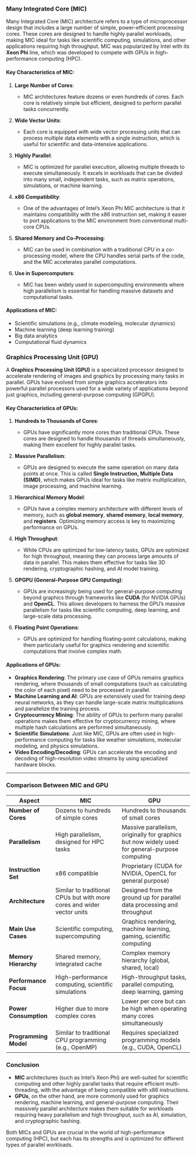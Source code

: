 ### **Many Integrated Core (MIC)**

Many Integrated Core (MIC) architecture refers to a type of microprocessor design that includes a large number of simple, power-efficient processing cores. These cores are designed to handle highly parallel workloads, making MIC ideal for tasks like scientific computing, simulations, and other applications requiring high throughput. MIC was popularized by Intel with its **Xeon Phi** line, which was developed to compete with GPUs in high-performance computing (HPC).

#### **Key Characteristics of MIC:**
1. **Large Number of Cores**:
   - MIC architectures feature dozens or even hundreds of cores. Each core is relatively simple but efficient, designed to perform parallel tasks concurrently.
   
2. **Wide Vector Units**:
   - Each core is equipped with wide vector processing units that can process multiple data elements with a single instruction, which is useful for scientific and data-intensive applications.

3. **Highly Parallel**:
   - MIC is optimized for parallel execution, allowing multiple threads to execute simultaneously. It excels in workloads that can be divided into many small, independent tasks, such as matrix operations, simulations, or machine learning.
   
4. **x86 Compatibility**:
   - One of the advantages of Intel’s Xeon Phi MIC architecture is that it maintains compatibility with the x86 instruction set, making it easier to port applications to the MIC environment from conventional multi-core CPUs.

5. **Shared Memory and Co-Processing**:
   - MIC can be used in combination with a traditional CPU in a co-processing model, where the CPU handles serial parts of the code, and the MIC accelerates parallel computations.
   
6. **Use in Supercomputers**:
   - MIC has been widely used in supercomputing environments where high parallelism is essential for handling massive datasets and computational tasks.

#### **Applications of MIC**:
- Scientific simulations (e.g., climate modeling, molecular dynamics)
- Machine learning (deep learning training)
- Big data analytics
- Computational fluid dynamics

### **Graphics Processing Unit (GPU)**

A **Graphics Processing Unit (GPU)** is a specialized processor designed to accelerate rendering of images and graphics by processing many tasks in parallel. GPUs have evolved from simple graphics accelerators into powerful parallel processors used for a wide variety of applications beyond just graphics, including general-purpose computing (GPGPU).

#### **Key Characteristics of GPUs:**
1. **Hundreds to Thousands of Cores**:
   - GPUs have significantly more cores than traditional CPUs. These cores are designed to handle thousands of threads simultaneously, making them excellent for highly parallel tasks.

2. **Massive Parallelism**:
   - GPUs are designed to execute the same operation on many data points at once. This is called **Single Instruction, Multiple Data (SIMD)**, which makes GPUs ideal for tasks like matrix multiplication, image processing, and machine learning.

3. **Hierarchical Memory Model**:
   - GPUs have a complex memory architecture with different levels of memory, such as **global memory**, **shared memory**, **local memory**, and **registers**. Optimizing memory access is key to maximizing performance on GPUs.

4. **High Throughput**:
   - While CPUs are optimized for low-latency tasks, GPUs are optimized for high throughput, meaning they can process large amounts of data in parallel. This makes them effective for tasks like 3D rendering, cryptographic hashing, and AI model training.

5. **GPGPU (General-Purpose GPU Computing)**:
   - GPUs are increasingly being used for general-purpose computing beyond graphics through frameworks like **CUDA** (for NVIDIA GPUs) and **OpenCL**. This allows developers to harness the GPU’s massive parallelism for tasks like scientific computing, deep learning, and large-scale data processing.

6. **Floating Point Operations**:
   - GPUs are optimized for handling floating-point calculations, making them particularly useful for graphics rendering and scientific computations that involve complex math.

#### **Applications of GPUs**:
- **Graphics Rendering**: The primary use case of GPUs remains graphics rendering, where thousands of small computations (such as calculating the color of each pixel) need to be processed in parallel.
- **Machine Learning and AI**: GPUs are extensively used for training deep neural networks, as they can handle large-scale matrix multiplications and parallelize the training process.
- **Cryptocurrency Mining**: The ability of GPUs to perform many parallel operations makes them effective for cryptocurrency mining, where multiple hash calculations are performed simultaneously.
- **Scientific Simulations**: Just like MIC, GPUs are often used in high-performance computing for tasks like weather simulations, molecular modeling, and physics simulations.
- **Video Encoding/Decoding**: GPUs can accelerate the encoding and decoding of high-resolution video streams by using specialized hardware blocks.

---

### **Comparison Between MIC and GPU**

| **Aspect**                | **MIC**                                   | **GPU**                                  |
|---------------------------|-------------------------------------------|------------------------------------------|
| **Number of Cores**        | Dozens to hundreds of simple cores        | Hundreds to thousands of small cores     |
| **Parallelism**            | High parallelism, designed for HPC tasks  | Massive parallelism, originally for graphics but now widely used for general-purpose computing |
| **Instruction Set**        | x86 compatible                            | Proprietary (CUDA for NVIDIA, OpenCL for general purpose) |
| **Architecture**           | Similar to traditional CPUs but with more cores and wider vector units | Designed from the ground up for parallel data processing and throughput |
| **Main Use Cases**         | Scientific computing, supercomputing      | Graphics rendering, machine learning, gaming, scientific computing |
| **Memory Hierarchy**       | Shared memory, integrated cache           | Complex memory hierarchy (global, shared, local) |
| **Performance Focus**      | High-performance computing, scientific simulations | High-throughput tasks, parallel computing, deep learning, gaming |
| **Power Consumption**      | Higher due to more complex cores          | Lower per core but can be high when operating many cores simultaneously |
| **Programming Model**      | Similar to traditional CPU programming (e.g., OpenMP) | Requires specialized programming models (e.g., CUDA, OpenCL) |

### **Conclusion**
- **MIC** architectures (such as Intel’s Xeon Phi) are well-suited for scientific computing and other highly parallel tasks that require efficient multi-threading, with the advantage of being compatible with x86 instructions.
- **GPUs**, on the other hand, are more commonly used for graphics rendering, machine learning, and general-purpose computing. Their massively parallel architecture makes them suitable for workloads requiring heavy parallelism and high throughput, such as AI, simulation, and cryptographic hashing.

Both MICs and GPUs are crucial in the world of high-performance computing (HPC), but each has its strengths and is optimized for different types of parallel workloads.
